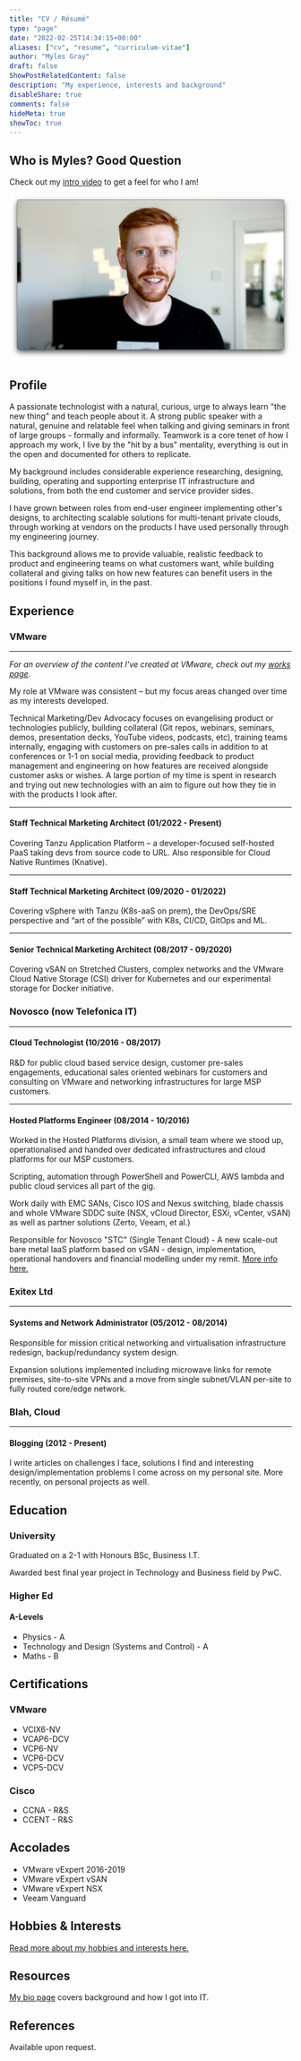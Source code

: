 ```yaml
---
title: "CV / Résumé"
type: "page"
date: "2022-02-25T14:34:15+00:00"
aliases: ["cv", "resume", "curriculum-vitae"]
author: "Myles Gray"
draft: false
ShowPostRelatedContent: false
description: "My experience, interests and background"
disableShare: true
comments: false
hideMeta: true
showToc: true
---
```


## Who is Myles? Good Question

Check out my [intro video](/whoami) to get a feel for who I am!

![YouTube video screenshot](images/yt-thumbnail.png)

## Profile

A passionate technologist with a natural, curious, urge to always learn "the new thing" and teach people about it. A strong public speaker with a natural, genuine and relatable feel when talking and giving seminars in front of large groups - formally and informally. Teamwork is a core tenet of how I approach my work, I live by the "hit by a bus" mentality, everything is out in the open and documented for others to replicate.

My background includes considerable experience researching, designing, building, operating and supporting enterprise IT infrastructure and solutions, from both the end customer and service provider sides.

I have grown between roles from end-user engineer implementing other's designs, to architecting scalable solutions for multi-tenant private clouds, through working at vendors on the products I have used personally through my engineering journey.

This background allows me to provide valuable, realistic feedback to product and engineering teams on what customers want, while building collateral and giving talks on how new features can benefit users in the positions I found myself in, in the past.

## Experience

### VMware

___

_For an overview of the content I've created at VMware, check out my [works page](/works)._

My role at VMware was consistent – but my focus areas changed over time as my interests developed.

Technical Marketing/Dev Advocacy focuses on evangelising product or technologies publicly, building collateral (Git repos, webinars, seminars, demos, presentation decks, YouTube videos, podcasts, etc), training teams internally, engaging with customers on pre-sales calls in addition to at conferences or 1-1 on social media, providing feedback to product management and engineering on how features are received alongside customer asks or wishes. A large portion of my time is spent in research and trying out new technologies with an aim to figure out how they tie in with the products I look after.

___

#### Staff Technical Marketing Architect (01/2022 - Present)

Covering Tanzu Application Platform – a developer-focused self-hosted PaaS taking devs from source code to URL. Also responsible for Cloud Native Runtimes (Knative).

___

#### Staff Technical Marketing Architect (09/2020 - 01/2022)

Covering vSphere with Tanzu (K8s-aaS on prem), the DevOps/SRE perspective and “art of the possible” with K8s, CI/CD, GitOps and ML.

___

#### Senior Technical Marketing Architect (08/2017 - 09/2020)

Covering vSAN on Stretched Clusters, complex networks and the VMware Cloud Native Storage (CSI) driver for Kubernetes and our experimental storage for Docker initiative.

### Novosco (now Telefonica IT)

___

#### Cloud Technologist (10/2016 - 08/2017)

R&D for public cloud based service design, customer pre-sales engagements, educational sales oriented webinars for customers and consulting on VMware and networking infrastructures for large MSP customers.

___

#### Hosted Platforms Engineer (08/2014 - 10/2016)

Worked in the Hosted Platforms division, a small team where we stood up, operationalised and handed over dedicated infrastructures and cloud platforms for our MSP customers.

Scripting, automation through PowerShell and PowerCLI, AWS lambda and public cloud services all part of the gig.

Work daily with EMC SANs, Cisco IOS and Nexus switching, blade chassis and whole VMware SDDC suite (NSX, vCloud Director, ESXi, vCenter, vSAN) as well as partner solutions (Zerto, Veeam, et al.)

Responsible for Novosco "STC" (Single Tenant Cloud) - A new scale-out bare metal IaaS platform based on vSAN - design, implementation, operational handovers and financial modelling under my remit. [More info here.](/series/multi-tenant-iaas-networking/)

### Exitex Ltd

___

#### Systems and Network Administrator (05/2012 - 08/2014)

Responsible for mission critical networking and virtualisation infrastructure redesign, backup/redundancy system design.

Expansion solutions implemented including microwave links for remote premises, site-to-site VPNs and a move from single subnet/VLAN per-site to fully routed core/edge network.

### Blah, Cloud

___

#### Blogging (2012 - Present)

I write articles on challenges I face, solutions I find and interesting design/implementation problems I come across on my personal site. More recently, on personal projects as well.

## Education

### University

Graduated on a 2-1 with Honours BSc, Business I.T.

Awarded best final year project in Technology and Business field by PwC.

### Higher Ed

#### A-Levels

* Physics - A
* Technology and Design (Systems and Control) - A
* Maths - B

## Certifications

### VMware

* VCIX6-NV
* VCAP6-DCV
* VCP6-NV
* VCP6-DCV
* VCP5-DCV

### Cisco

* CCNA - R&S
* CCENT - R&S

## Accolades

* VMware vExpert 2016-2019
* VMware vExpert vSAN
* VMware vExpert NSX
* Veeam Vanguard

## Hobbies & Interests

[Read more about my hobbies and interests here.](/now)

## Resources

[My bio page](/bio) covers background and how I got into IT.

## References

Available upon request.
